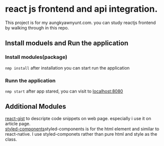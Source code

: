 # react js frontend and api integration.

This project is for my aungkyawnyunt.com. you can study reactjs frontend by walking through in this repo.

## Install moduels and Run the application

### Install modules(package)
`nmp install`
after installation you can start run the application
### Runn the application
`nmp start`
after app stared, you can visit to [localhost:8080](http://localhost:8080)

## Additional Modules
[react-gist](https://www.npmjs.com/package/react-gist) to descripte code snippets on web page. especially i use it on article page.  
[styled-components](https://styled-components.com/)styled-components is for the html element and similar to react-native. I use styled-componets rather than pure html and style as the class.  